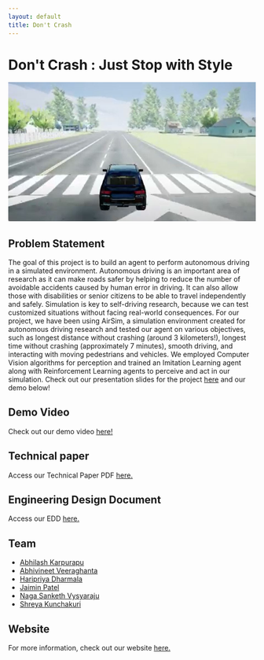 ```yaml
---
layout: default
title: Don't Crash
---
```


# Don't Crash : Just Stop with Style

![Don't Crash](images/carcityenvt.JPG)

## Problem Statement
The goal of this project is to build an agent to perform autonomous driving in a simulated environment. Autonomous driving is an important area of research as it can make roads safer  by helping to reduce the number of avoidable accidents caused by human error in driving. It can also allow those with disabilities or senior citizens to be able to travel independently and safely. Simulation is key to self-driving research, because we can test customized situations without facing real-world consequences. For our project, we have been using AirSim, a simulation environment created for autonomous driving research and tested our agent on various objectives, such as longest distance without crashing (around 3 kilometers!), longest time without crashing (approximately 7 minutes), smooth driving, and interacting with moving pedestrians and vehicles. We employed Computer Vision algorithms for perception and trained an Imitation Learning agent along with Reinforcement Learning agents to perceive and act in our simulation. Check out our presentation slides for the project [here](https://docs.google.com/presentation/d/1ETzP-wLEZ-SeZNS6iKyou26QeEb8z58x8mYloe3I3Ms/edit?usp=sharing) and our demo below!

## Demo Video
Check out our demo video [here!](https://drive.google.com/file/d/1ivHQo7N_lH4rKhJWSKiYnX59hdodJGTe/preview)

## Technical paper
Access our Technical Paper PDF [here.](https://CS527Applied-Machine-Learning-for-Games.github.io/Don-t-Crash/Technical_Paper.pdf)

## Engineering Design Document
Access our EDD [here.](https://CS527Applied-Machine-Learning-for-Games.github.io/Don-t-Crash/EDD.pdf)

## Team
* [Abhilash Karpurapu](https://www.linkedin.com/in/abhilash-karpurapu-5b7275131/)
* [Abhivineet Veeraghanta](https://www.linkedin.com/in/abhivineet/)
* [Haripriya Dharmala](https://www.linkedin.com/in/haripriya-dharmala/)
* [Jaimin Patel](https://www.linkedin.com/in/jaimindpatel/)
* [Naga Sanketh Vysyaraju](https://www.linkedin.com/in/naga-sanketh-vysyaraju/)
* [Shreya Kunchakuri](https://www.linkedin.com/in/shreya-kunchakuri-743662125/)

## Website
For more information, check out our website [here.](https://cs527applied-machine-learning-for-games.github.io/Don-t-Crash/)
